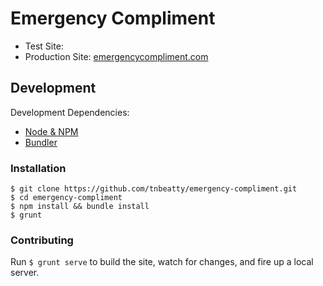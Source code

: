 Emergency Compliment
===

* Test Site:
* Production Site: [emergencycompliment.com](http://emergencycompliment.com)

Development
---

Development Dependencies:
* [Node & NPM](http://nodejs.org)
* [Bundler](http://bundler.io)

### Installation

    $ git clone https://github.com/tnbeatty/emergency-compliment.git
    $ cd emergency-compliment
    $ npm install && bundle install
    $ grunt

### Contributing

Run `$ grunt serve` to build the site, watch for changes, and fire up a local server.
